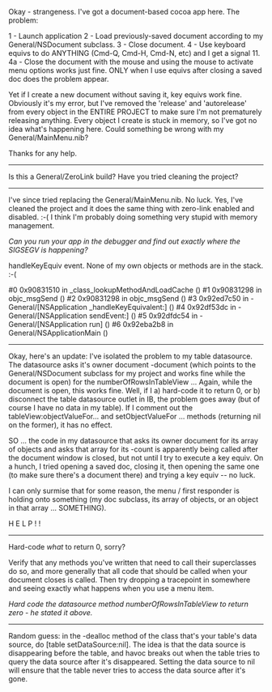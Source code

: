 

Okay - strangeness. I've got a document-based cocoa app here. The problem:

1 - Launch application
2 - Load previously-saved document according to my General/NSDocument subclass.
3 - Close document.
4 - Use keyboard equivs to do ANYTHING (Cmd-Q, Cmd-H, Cmd-N, etc) and I get a signal 11.
4a - Close the document with the mouse and using the mouse to activate menu options works just fine. ONLY when I use equivs after closing a saved doc does the problem appear.

  Yet if I create a new document without saving it, key equivs work fine. Obviously it's my error, but I've removed the 'release' and 'autorelease' from every object in the ENTIRE PROJECT to make sure I'm not prematurely releasing anything. Every object I create is stuck in memory, so I've got no idea what's happening here. Could something be wrong with my General/MainMenu.nib?

  Thanks for any help.

----

Is this a General/ZeroLink build? Have you tried cleaning the project?

----

I've since tried replacing the General/MainMenu.nib. No luck. Yes, I've cleaned the project and it does the same thing with zero-link enabled and disabled. :-( I think I'm probably doing something very stupid with memory management.

*Can you run your app in the debugger and find out exactly where the SIGSEGV is happening?*

handleKeyEquiv event. None of my own objects or methods are in the stack. :-(

    
#0  0x90831510 in _class_lookupMethodAndLoadCache ()
#1  0x90831298 in objc_msgSend ()
#2  0x90831298 in objc_msgSend ()
#3  0x92ed7c50 in -General/[NSApplication _handleKeyEquivalent:] ()
#4  0x92df53dc in -General/[NSApplication sendEvent:] ()
#5  0x92dfdc54 in -General/[NSApplication run] ()
#6  0x92eba2b8 in General/NSApplicationMain ()


----

Okay, here's an update: I've isolated the problem to my table datasource. The datasource asks it's owner document -document (which points to the General/NSDocument subclass for my project and works fine while the document is open) for the numberOfRowsInTableView ... Again, while the document is open, this works fine. Well, if I a) hard-code it to return 0, or b) disconnect the table datasource outlet in IB, the problem goes away (but of course I have no data in my table). If I comment out the tableView:objectValueFor... and setObjectValueFor ... methods (returning nil on the former), it has no effect. 

SO ... the code in my datasource that asks its owner document for its array of objects and asks that array for its -count is apparently being called after the document window is closed, but not until I try to execute a key equiv.  On a hunch, I tried opening a saved doc, closing it, then opening the same one (to make sure there's a document there) and trying a key equiv -- no luck. 

I can only surmise that for some reason, the menu / first responder is holding onto something (my doc subclass, its array of objects, or an object in that array ... SOMETHING). 

   H E L P ! !

----

Hard-code *what* to return 0, sorry?

Verify that any methods you've written that need to call their superclasses do so, and more generally that all code that should be called when your document closes is called. Then try dropping a tracepoint in somewhere and seeing exactly what happens when you use a menu item. 

*Hard code the datasource method     numberOfRowsInTableView to return zero - he stated it above.*

----

Random guess: in the     -dealloc method of the class that's your table's data source, do     [table setDataSource:nil]. The idea is that the data source is disappearing before the table, and havoc breaks out when the table tries to query the data source after it's disappeared. Setting the data source to nil will ensure that the table never tries to access the data source after it's gone.